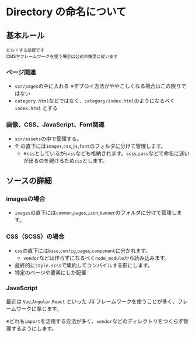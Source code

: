 # Directory の命名について

<h2>基本ルール</h2>
 <small>ビルドする前提です<br/>CMSやフレームワークを使う場合は公式の推奨に従います</small>

<h3>ページ関連</h3>

- `scr/pages`の中に入れる ※デプロイ方法がややこしくなる場合はこの限りではない
- `category.html`などではなく、`category/index.html`のようになるべく `index.html` とする

<h3>画像、CSS、JavaScript、Font関連</h3>

- `scr/assets`の中で管理する。
- ↑ の直下には`images`,`css`,`js`,`font`のフォルダに分けて管理します。
  - ※`css`としているが`scss`なども格納されます。`scss`,`sass`などで命名に迷いが出るのを避けるため`css`とします。

<h2>ソースの詳細</h2>

<h3>imagesの場合</h3>

- `images`の直下には`common`,`pages`,`icon`,`banner`のフォルダに分けて管理します。

<h3>CSS（SCSS）の場合</h3>

- `css`の直下には`base`,`config`,`pages`,`component`に分かれます。
  - `vendor`などは作らずになるべく`node_module`から読み込みます。
- 最終的に`style.scss`で集約してコンパイルする形にします。
- 特定のページや要素にしか配置

<h3>JavaScript</h3>

最近は `Vue`,`Angular`,`React` といった JS フレームワークを使うことが多く、フレームワークに準じます。

※どれも`import`を活用する方法が多く、`vendor`などのディレクトリをつくらず管理するようにします。

